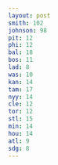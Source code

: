 ```yaml
---
layout: post
smith: 102
johnson: 98
pit: 12
phi: 12
bal: 18
bos: 11
lad: 8
was: 10
kan: 14
tam: 17
nyy: 14
cle: 12
tor: 12
stl: 15
min: 14
hou: 14
atl: 9
sdg: 8
---
```

